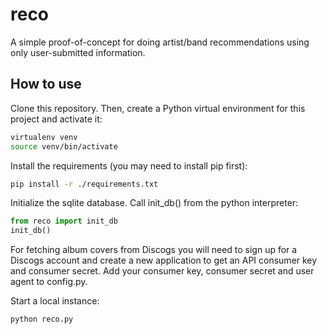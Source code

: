 # reco

A simple proof-of-concept for doing artist/band recommendations using only user-submitted information.

## How to use

Clone this repository. Then, create a Python virtual environment for this project and activate it:

```bash
virtualenv venv
source venv/bin/activate
```

Install the requirements (you may need to install pip first):

```bash
pip install -r ./requirements.txt
```

Initialize the sqlite database. Call init_db() from the python interpreter:

```python
from reco import init_db
init_db()
```

For fetching album covers from Discogs you will need to sign up for a Discogs account and create a new application to get an API consumer key and consumer secret. Add your consumer key, consumer secret and user agent to config.py.

Start a local instance:

```bash
python reco.py
```
